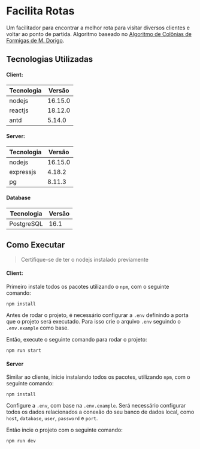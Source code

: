 # Facilita Rotas

Um facilitador para encontrar a melhor rota para visitar diversos clientes e voltar ao ponto de partida. Algoritmo baseado no [Algoritmo de Colônias de Formigas de M. Dorigo](https://www.sciencedirect.com/science/article/abs/pii/S0303264797017085).

## Tecnologias Utilizadas

#### Client:

| Tecnologia | Versão  |
| ---------- | ------- |
| nodejs     | 16.15.0 |
| reactjs    | 18.12.0 |
| antd       | 5.14.0  |

#### Server:

| Tecnologia    | Versão  |
| ------------- | ------- |
| nodejs        | 16.15.0 |
| expressjs     | 4.18.2  |
| pg | 8.11.3  |

#### Database

| Tecnologia    | Versão  |
| ------------- | ------- |
| PostgreSQL        | 16.1 |

## Como Executar

> Certifique-se de ter o nodejs instalado previamente

#### Client:

Primeiro instale todos os pacotes utilizando o `npm`, com o seguinte comando:

```
npm install
```

Antes de rodar o projeto, é necessário configurar a `.env` definindo a porta que o projeto será executado.
Para isso crie o arquivo `.env` seguindo o `.env.example` como base.

Então, execute o seguinte comando para rodar o projeto:

```
npm run start
```

#### Server

Similar ao cliente, inicie instalando todos os pacotes, utilizando `npm`, com o seguinte comando:

```
npm install
```

Configure a `.env`, com base na `.env.example`. Será necessário configurar todos os dados relacionados a conexão do seu banco de dados local, como `host`, `database`, `user`, `password` e `port`.

Então incie o projeto com o seguinte comando:

```
npm run dev
```
